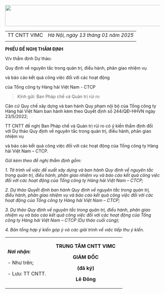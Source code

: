 <img src="media/image1.wmf" style="width:6.46389in;height:0.72083in" />

|              |                                     |
|--------------|:------------------------------------|
| TT CNTT VIMC | *Hà Nội, ngày 13 tháng 01 năm 2025* |
|              |                                     |

**PHIẾU ĐỀ NGHỊ THẨM ĐỊNH**

V/v thẩm định Dự thảo:

Quy định về nguyên tắc trong quản trị, điều hành, phân giao nhiệm vụ

và báo cáo kết quả công việc đối với các hoạt động

của Tổng công ty Hàng hải Việt Nam - CTCP

> Kính gửi: Ban Pháp chế và Quản trị rủi ro

Căn cứ Quy chế xây dựng và ban hành Quy phạm nội bộ của Tổng công ty
Hàng hải Việt Nam ban hành kèm theo Quyết định số 244/QĐ-HHVN ngày
23/5/2022;

TT CNTT đề nghị Ban Pháp chế và Quản trị rủi ro có ý kiến thẩm định đối
với Dự thảo Quy định về nguyên tắc trong quản trị, điều hành, phân giao
nhiệm vụ

và báo cáo kết quả công việc đối với các hoạt động của Tổng công ty Hàng
hải Việt Nam – CTCP.

*Gửi kèm theo đề nghị thẩm định gồm:*

*1. Tờ trình về việc đề xuất xây dựng và ban hành Quy định về nguyên tắc
trong quản trị, điều hành, phân giao nhiệm vụ và báo cáo kết quả công
việc đối với các hoạt động của Tổng công ty Hàng hải Việt Nam – CTCP;*

*2. Dự thảo Quyết định ban hành Quy định về nguyên tắc trong quản trị,
điều hành, phân giao nhiệm vụ và báo cáo kết quả công việc đối với các
hoạt động của Tổng công ty Hàng hải Việt Nam – CTCP;*

*3. Dự thảo Quy định về nguyên tắc trong quản trị, điều hành, phân giao
nhiệm vụ và báo cáo kết quả công việc đối với các hoạt động của Tổng
công ty Hàng hải Việt Nam – CTCP (Dự thảo cuối cùng);*

*4. Bản tổng hợp ý kiến góp ý và các giải trình về việc tiếp thu ý
kiến.*

<table>
<colgroup>
<col style="width: 37%" />
<col style="width: 62%" />
</colgroup>
<tbody>
<tr>
<td style="text-align: left;"><p><em><strong>Nơi nhận:</strong></em></p>
<p>- Như trên;</p>
<p>- Lưu: TT CNTT.</p></td>
<td style="text-align: center;"><p><strong>TRUNG TÂM CNTT
VIMC</strong></p>
<p><strong>GIÁM ĐỐC</strong></p>
<p><strong>(đã ký)</strong></p>
<p><strong>Lê Đông</strong></p></td>
</tr>
</tbody>
</table>
